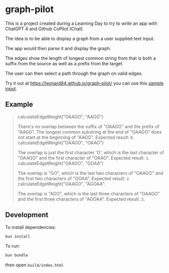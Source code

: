 # graph-pilot

This is a project created during a Learning Day to try to write an app with ChatGPT 4 and Github CoPilot (Chat).

The idea is to be able to display a graph from a user supplied text input.

The app would then parse it and display the graph.

The edges show the length of longest common string from that is both a suffix from the source as well as a prefix from the target.

The user can then select a path through the graph on valid edges.

Try it out at https://leonard84.github.io/graph-pilot/ you can use this [sample input](https://gist.github.com/leonard84/05a48ebde0d71d8406fbf46aa7af7a5f).

## Example

> calculateEdgeWeight("OAAGO", "AAGG")
> 
> There's no overlap between the suffix of "OAAGO" and the prefix of "AAGG". The longest common substring at the end of "OAAGO" does not start at the beginning of "AAGG".
> Expected result: `0`.
> calculateEdgeWeight("OAAGO", "OAAO")
> 
> The overlap is just the first character 'O', which is the last character of "OAAGO" and the first character of "OAAO".
> Expected result: `1`.
> calculateEdgeWeight("OAAGO", "GOAA")
> 
> The overlap is "GO", which is the last two characters of "OAAGO" and the first two characters of "GOAA".
> Expected result: `2`.
> calculateEdgeWeight("OAAGO", "AGOAA":
> 
> The overlap is "AGO", which is the last three characters of "OAAGO" and the first three characters of "AGOAA".
> Expected result: `3`.



## Development
To install dependencies:

```bash
bun install
```

To run:

```bash
bun bundle
```

then open `build/index.html`